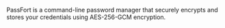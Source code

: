 PassFort is a command-line password manager that securely encrypts and stores your credentials using AES-256-GCM encryption.
